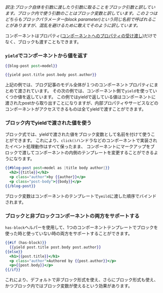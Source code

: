 *訳注:ブロック自体を引数に渡したり引数に取ることをブロック引数と訳しています。ブロック内で使う引数のことはブロック変数と訳しています。この２つはどちらもブロックパラメーター(block parameter)という同じ名前で呼ばれることがありますが、混乱を避けるために敢えてそのように訳しています。*

<!--
Components can have properties passed in ([Passing Properties to a Component](../passing-properties-to-a-component/)),
but they can also return output to be used in a block expression.
-->

コンポーネントはプロパティ([コンポーネントへのプロパティの受け渡し](../passing-properties-to-a-component/))だけでなく、ブロックも渡すこともできます。

<!--
### Return values from a component with `yield`
-->

### `yield`でコンポーネントから値を返す

```app/templates/index.hbs
{{blog-post post=model}}
```

```app/templates/components/blog-post.hbs
{{yield post.title post.body post.author}}
```

<!--
Here an entire blog post model is being passed to the component as a single component property.
In turn the component is returning values using `yield`.
In this case the yielded values are pulled from the post being passed in
but anything that the component has access to can be yielded, such as an internal property or something from a service.
-->

上記の例では、ブログ記事のモデル全体が１つのコンポーネントプロパティにまとめて渡されています。
その次の例では、コンポーネント側で`yield`を使っていくつか値を返しています。
この例ではyieldで返している値はコンポーネントに渡されたpostから取り出すことになりますが、内部プロパティやサービスなどのコンポーネントがアクセスできるものは全てyieldで渡すことができます。

<!--
### Consuming yielded values with block params
-->

### ブロック内でyieldで渡された値を使う

<!--
The block expression can then use block params to bind names to any yielded values for use in the block.
This allows for template customization when using a component,
where the markup is provided by the consuming template,
but any event handling behavior implemented in the component is retained such as `click()` handlers.
-->

ブロック式では、yieldで渡された値をブロック変数として名前を付けて使うことができます。
これにより、`click()`ハンドラなどのコンポーネントで実装されたイベント処理動作はすべて保ったまま、
コンポーネントにマークアップをブロックで渡してコンポーネントの内側のテンプレートを変更することができるようになります。

```app/templates/index.hbs
{{#blog-post post=model as |title body author|}}
  <h2>{{title}}</h2>
  <p class="author">by {{author}}</p>
  <p class="post-body">{{body}}</p>
{{/blog-post}}
```

<!--
The names are bound in the order that they are passed to `yield` in the component template.
-->

ブロック変数はコンポーネントのテンプレートで`yeild`に渡した順序でバインドされます。

<!--
### Supporting both block and non-block component usage in one template
-->

### ブロックと非ブロックコンポーネントの両方をサポートする

<!--
It is possible to support both block and non-block usage of a component from a single component template
using the `has-block` helper.
-->

`has-block`ヘルパーを使用して、1つのコンポーネントテンプレートでブロックを使った時と使っていない時の両方をサポートすることができます。

```app/templates/components/blog-post.hbs
{{#if (has-block)}}
  {{yield post.title post.body post.author}}  
{{else}}
  <h1>{{post.title}}</h1>
  <p class="author">Authored by {{post.author}}</p>
  <p>{{post.body}}</p>
{{/if}}
```

<!--
This has the effect of providing a default template when using a component in the non-block form
but providing yielded values for use with block params when using a block expression.
-->

これにより、デフォルトで非ブロック形式を使え、さらにブロック形式も使え、
かつブロック内ではブロック変数が使えるという効果があります。
